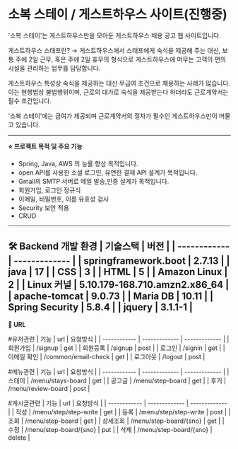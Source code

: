 # 소복 스테이 / 게스트하우스 사이트(진행중)

'소복 스테이'는 게스트하우스만을 모아둔 게스트하우스 채용 공고 웹 사이트입니다.

게스트하우스 스태프란?
→ 게스트하우스에서 스태프에게 숙식을 제공해 주는 대신, 보통 주에 2일 근무, 혹은 주에 2일 휴무의 형식으로 게스트하우스에 머무는 고객의 편의 시설을 관리하는 업무를 담당합니다.

게스트하우스 특성상 숙식을 제공하는 대신 무급여 조건으로 채용하는 사례가 많습니다. 이는 현행법상 불법행위이며, 근로의 대가로 숙식을 제공받는다 하더라도 근로계약서는 필수 조건입니다.

'소복 스테이'에는 급여가 제공되며 근로계약서의 절차가 필수인 게스트하우스만이 머물고 있습니다.

---
**⭐ 프로젝트 목적 및 주요 기능**
- Spring, Java, AWS 의 능률 향상 목적입니다.
- open API를 사용한 소셜 로그인, 유연한 결제 API 설계가 목적입니다.
- Gmail의 SMTP 서버로 메일 발송,인증 설계가 목적입니다.
- 회원가입, 로그인 정규식
- 이메일, 비밀번호, 이름 유효성 검사
- Security 보안 적용
- CRUD
---
**🛠 Backend 개발 환경**
| 기술스택 | 버전 |
| ------------ | ------------- |
| springframework.boot | 2.7.13 |
| java | 17 |
| CSS | 3 |
| HTML | 5 |
| Amazon Linux | 2 |
| Linux 커널 | 5.10.179-168.710.amzn2.x86_64 |
| apache-tomcat | 9.0.73 |
| Maria DB | 10.11 |
| Spring Security | 5.8.4 |
| jquery | 3.1.1-1 |
---
**👏 URL**

#유저관련
| 기능 | url | 요청방식 |
| ------------ | ------------- | ------------- |
| 회원가입 | /signup | get |
| 회원등록 | /signup | post |
| 로그인 | /signin | get |
| 이메일 확인 | /common/email-check | get |
| 로그아웃 | /logout | post |

#메뉴관련
| 기능 | url | 요청방식 |
| ------------ | ------------- | ------------- |
| 스테이 | /menu/stays-board | get |
| 공고글 | /menu/step-board | get |
| 후기 | /menu/review-board | post |

#게시글관련
| 기능 | url | 요청방식 |
| ------------ | ------------- | ------------- |
| 작성 | /menu/step/step-write | get |
| 등록 | /menu/step/step-write | post |
| 조회 | /menu/step-board | get |
| 상세조회 | /menu/step-board/{sno} | get |
| 수정 | /menu/step-board/{sno} | put |
| 삭제 | /menu/step-board/{sno} | delete |


